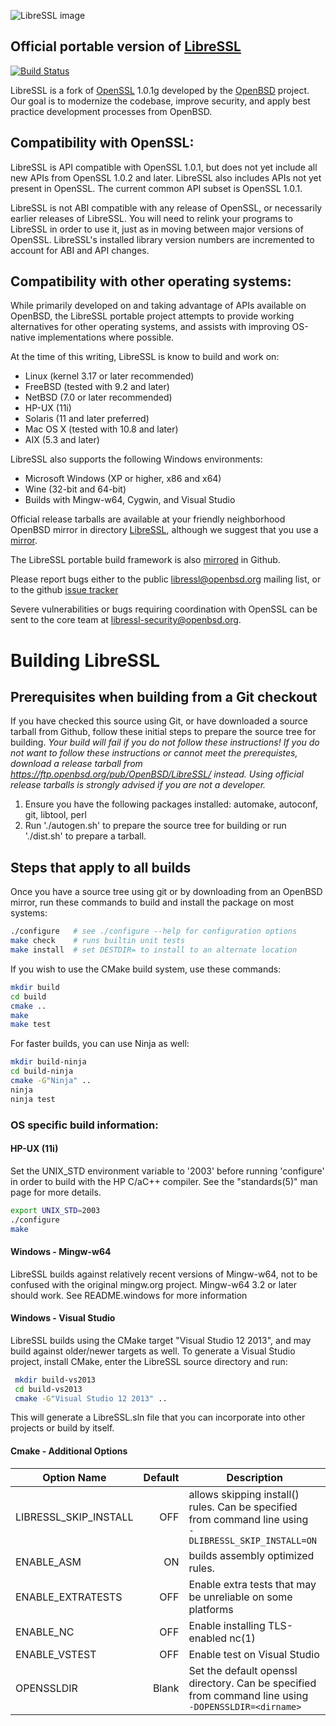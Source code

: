 ![LibreSSL image](http://www.libressl.org/images/libressl.jpg)
## Official portable version of [LibreSSL](http://www.libressl.org) ##

[![Build Status](https://travis-ci.org/libressl-portable/portable.svg?branch=master)](https://travis-ci.org/libressl-portable/portable)

LibreSSL is a fork of [OpenSSL](https://www.openssl.org) 1.0.1g developed by the
[OpenBSD](http://www.openbsd.org) project.  Our goal is to modernize the codebase,
improve security, and apply best practice development processes from OpenBSD.

## Compatibility with OpenSSL: ##

LibreSSL is API compatible with OpenSSL 1.0.1, but does not yet include all
new APIs from OpenSSL 1.0.2 and later. LibreSSL also includes APIs not yet
present in OpenSSL. The current common API subset is OpenSSL 1.0.1.

LibreSSL is not ABI compatible with any release of OpenSSL, or necessarily
earlier releases of LibreSSL. You will need to relink your programs to
LibreSSL in order to use it, just as in moving between major versions of OpenSSL.
LibreSSL's installed library version numbers are incremented to account for
ABI and API changes.

## Compatibility with other operating systems: ##

While primarily developed on and taking advantage of APIs available on OpenBSD,
the LibreSSL portable project attempts to provide working alternatives for
other operating systems, and assists with improving OS-native implementations
where possible.

At the time of this writing, LibreSSL is know to build and work on:

* Linux (kernel 3.17 or later recommended)
* FreeBSD (tested with 9.2 and later)
* NetBSD (7.0 or later recommended)
* HP-UX (11i)
* Solaris (11 and later preferred)
* Mac OS X (tested with 10.8 and later)
* AIX (5.3 and later)

LibreSSL also supports the following Windows environments:
* Microsoft Windows (XP or higher, x86 and x64)
* Wine (32-bit and 64-bit)
* Builds with Mingw-w64, Cygwin, and Visual Studio

Official release tarballs are available at your friendly neighborhood
OpenBSD mirror in directory
[LibreSSL](http://ftp.openbsd.org/pub/OpenBSD/LibreSSL/),
although we suggest that you use a [mirror](http://www.openbsd.org/ftp.html).

The LibreSSL portable build framework is also
[mirrored](https://github.com/libressl-portable/portable) in Github.

Please report bugs either to the public libressl@openbsd.org mailing list,
or to the github
[issue tracker](https://github.com/libressl-portable/portable/issues)

Severe vulnerabilities or bugs requiring coordination with OpenSSL can be
sent to the core team at libressl-security@openbsd.org.

# Building LibreSSL #

## Prerequisites when building from a Git checkout ##

If you have checked this source using Git, or have downloaded a source tarball
from Github, follow these initial steps to prepare the source tree for
building. *Your build _will fail_ if you do not follow these instructions! If
you do not want to follow these instructions or cannot meet the prerequistes,
download a release tarball from https://ftp.openbsd.org/pub/OpenBSD/LibreSSL/ instead. Using official release tarballs is strongly advised if you are not a developer.*

1. Ensure you have the following packages installed:
   automake, autoconf, git, libtool, perl
2. Run './autogen.sh' to prepare the source tree for building or
   run './dist.sh' to prepare a tarball.

## Steps that apply to all builds ##

Once you have a source tree using git or by downloading from an OpenBSD mirror,
run these commands to build and install the package on most systems:

```sh
./configure   # see ./configure --help for configuration options
make check    # runs builtin unit tests
make install  # set DESTDIR= to install to an alternate location
```

If you wish to use the CMake build system, use these commands:

```sh
mkdir build
cd build
cmake ..
make
make test
```

For faster builds, you can use Ninja as well:

```sh
mkdir build-ninja
cd build-ninja
cmake -G"Ninja" ..
ninja
ninja test
```

### OS specific build information: ###

#### HP-UX (11i) ####

Set the UNIX_STD environment variable to '2003' before running 'configure'
in order to build with the HP C/aC++ compiler. See the "standards(5)" man
page for more details.

```sh
export UNIX_STD=2003
./configure
make
```

#### Windows - Mingw-w64 ####

LibreSSL builds against relatively recent versions of Mingw-w64, not to be
confused with the original mingw.org project.  Mingw-w64 3.2 or later
should work. See README.windows for more information

#### Windows - Visual Studio ####

LibreSSL builds using the CMake target "Visual Studio 12 2013", and may build
against older/newer targets as well. To generate a Visual Studio project,
install CMake, enter the LibreSSL source directory and run:

```sh
 mkdir build-vs2013
 cd build-vs2013
 cmake -G"Visual Studio 12 2013" ..
```

This will generate a LibreSSL.sln file that you can incorporate into other
projects or build by itself.

#### Cmake - Additional Options ####

| Option Name | Default | Description
| ------------ | -----: | ------
|  LIBRESSL_SKIP_INSTALL | OFF | allows skipping install() rules.  Can be specified from command line using <br>```-DLIBRESSL_SKIP_INSTALL=ON``` |
|  ENABLE_ASM | ON | builds assembly optimized rules. |
|  ENABLE_EXTRATESTS | OFF | Enable extra tests that may be unreliable on some platforms |
|  ENABLE_NC | OFF | Enable installing TLS-enabled nc(1) |
|  ENABLE_VSTEST | OFF | Enable test on Visual Studio |
|  OPENSSLDIR | Blank | Set the default openssl directory.  Can be specified from command line using <br>```-DOPENSSLDIR=<dirname>``` |

